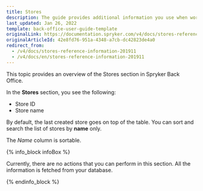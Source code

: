 ```yaml
---
title: Stores
description: The guide provides additional information you use when working with stores in the Back Office.
last_updated: Jan 26, 2022
template: back-office-user-guide-template
originalLink: https://documentation.spryker.com/v4/docs/stores-reference-information-201911
originalArticleId: 42e8fd76-951a-4348-a7cb-dc42823de4a0
redirect_from:
  - /v4/docs/stores-reference-information-201911
  - /v4/docs/en/stores-reference-information-201911
---
```


This topic provides an overview of the Stores section in Spryker Back Office.

In the **Stores** section, you see the following:
* Store ID
* Store name

By default, the last created store goes on top of the table. You can sort and search the list of stores by **name** only.

The *Name* column is sortable.

{% info_block infoBox %}

Currently, there are no actions that you can perform in this section. All the information is fetched from your database.

{% endinfo_block %}

<!-- Last review date: Sep 04, 2019by Jeremy Foruna, Andrii Tserkovnyi -->
